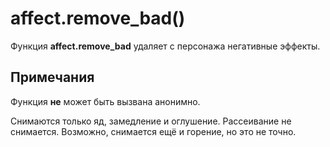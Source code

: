 # affect.remove_bad()
Функция **affect.remove_bad** удаляет с персонажа негативные эффекты.

## Примечания
Функция **не** может быть вызвана анонимно.

Снимаются только яд, замедление и оглушение. Рассеивание не снимается. Возможно, снимается ещё и горение, но это не точно.